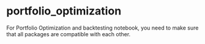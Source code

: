 # portfolio_optimization

For Portfolio Optimization and backtesting notebook, you need to make sure that all packages are compatible with each other.
